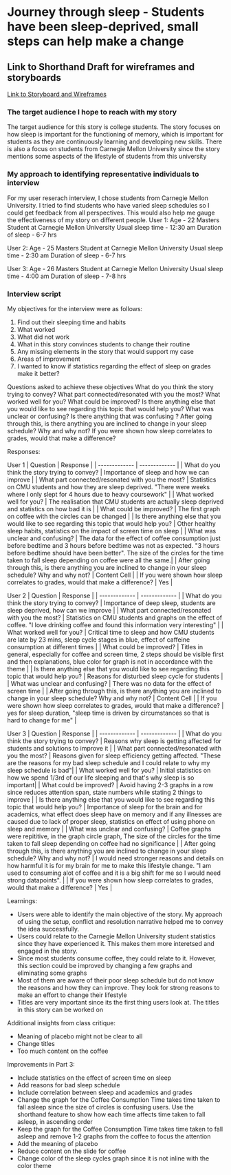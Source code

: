 # Journey through sleep - Students have been sleep-deprived, small steps can help make a change

## Link to Shorthand Draft for wireframes and storyboards
[Link to Storyboard and Wireframes](https://app.shorthand.com/organisations/JSrgFWI7zn/stories/EF9ejvI43c)

###  The target audience I hope to reach with my story
The target audience for this story is college students. The story focuses on how sleep is important for the functioning of memory, which is important for students as they are continuously learning and developing new skills. There is also a focus on students from Carnegie Mellon University since the story mentions some aspects of the lifestyle of students from this university 

### My approach to identifying representative individuals to interview
For my user reserach interview, I chose students from Carnegie Mellon University. I tried to find students who have varied sleep schedules so I could get feedback from all perspectives. This would also help me gauge the effectiveness of my story on different people.
User 1:
Age - 22
Masters Student at Carnegie Mellon University
Usual sleep time - 12:30 am
Duration of sleep - 6-7 hrs

User 2:
Age - 25
Masters Student at Carnegie Mellon University
Usual sleep time - 2:30 am
Duration of sleep - 6-7 hrs

User 3:
Age - 26
Masters Student at Carnegie Mellon University
Usual sleep time - 4:00 am
Duration of sleep - 7-8 hrs

### Interview script
My objectives for the interview were as follows:
1. Find out their sleeping time and habits 
2. What worked
3. What did not work
4. What in this story convinces students to change their routine
5. Any missing elements in the story that would support my case
6. Areas of improvement
7. I wanted to know if statistics regarding the effect of sleep on grades make it better?

Questions asked to achieve these objectives 
What do you think the story trying to convey?
What part connected/resonated with you the most?
What worked well for you?
What could be improved?
Is there anything else that you would like to see regarding this topic that would help you?
What was unclear or confusing?
Is there anything that was confusing ?
After going through this, is there anything you are inclined to change in your sleep schedule? Why and why not?
If you were shown how sleep correlates to grades, would that make a difference?

Responses:

User 1
| Question  | Response |
| ------------- | ------------- |
| What do you think the story trying to convey? | Importance of sleep and how we can improve  |
| What part connected/resonated with you the most?  | Statistics on CMU students and how they are sleep deprived. "There were weeks where I only slept for 4 hours due to heavy coursework"  |
| What worked well for you? | The realisation that CMU students are actually sleep deprived and statistics on how bad it is |
| What could be improved?  | The first graph on coffee with the circles can be changed  |
| Is there anything else that you would like to see regarding this topic that would help you? | Other healthy sleep habits, statistics on the impact of screen time on sleep  |
| What was unclear and confusing? | The data for the effect of coffee consumption just before bedtime and 3 hours before bedtime was not as expected. "3 hours before bedtime should have been better". The size of the circles for the time taken to fall sleep depending on coffee were all the same.|
| After going through this, is there anything you are inclined to change in your sleep schedule? Why and why not? | Content Cell  |
| If you were shown how sleep correlates to grades, would that make a difference?  | Yes  |



User 2
| Question  | Response |
| ------------- | ------------- |
| What do you think the story trying to convey? | Importance of deep sleep, students are sleep deprived, how can we improve |
| What part connected/resonated with you the most?  | Statistics on CMU students and graphs on the effect of coffee. "I love drinking coffee and found this information very interesting"  |
| What worked well for you? | Critical time to sleep and how CMU students are late by 23 mins, sleep cycle stages in blue, effect of caffeine consumption at different times  |
| What could be improved?  | Titles in general, especially for coffee and screen time, 2 steps should be visible first and then explanations, blue color for graph is not in accordance with the theme |
| Is there anything else that you would like to see regarding this topic that would help you? | Reasons for disturbed sleep cycle for students |
| What was unclear and confusing? | There was no data for the effect of screen time |
| After going through this, is there anything you are inclined to change in your sleep schedule? Why and why not? | Content Cell  |
| If you were shown how sleep correlates to grades, would that make a difference?  | yes for sleep duration, "sleep time is driven by circumstances so that is hard to change for me" |



User 3
| Question  | Response |
| ------------- | ------------- |
| What do you think the story trying to convey? | Reasons why sleep is getting affected for students and solutions to improve it  |
| What part connected/resonated with you the most?  | Reasons given for sleep efficiency getting affected. "These are the reasons for my bad sleep schedule and I could relate to why my sleep schedule is bad"|
| What worked well for you? | Initial statistics on how we spend 1/3rd of our life sleeping and that's why sleep is so important|
| What could be improved?  | Avoid having 2-3 graphs in a row since reduces attention span, state numbers while stating 2 things to improve  |
| Is there anything else that you would like to see regarding this topic that would help you? | Importance of sleep for the brain and for academics, what effect does sleep have on memory and if any illnesses are caused due to lack of proper sleep, statistics on effect of using phone on sleep and memory |
| What was unclear and confusing? | Coffee graphs were repititive, in the graph circle graph, The size of the circles for the time taken to fall sleep depending on coffee had no significance |
| After going through this, is there anything you are inclined to change in your sleep schedule? Why and why not? | I would need stronger reasons and details on how harmful it is for my brain for me to make this lifestyle change. "I am used to consuming alot of coffee and it is a big shift for me so I would need strong datapoints".  |
| If you were shown how sleep correlates to grades, would that make a difference?  | Yes  |

Learnings:
- Users were able to identify the main objective of the story. My approach of using the setup, conflict and resolution narrative helped me to convey the idea successfully.
- Users could relate to the Carnegie Mellon University student statistics since they have experienced it. This makes them more interetsed and engaged in the story.
- Since most students consume coffee, they could relate to it. However, this section could be improved by changing a few graphs and eliminating some graphs
- Most of them are aware of their poor sleep schedule but do not know the reasons and how they can improve. They look for strong reasons to make an effort to change their lifestyle
- Titles are very important since its the first thing users look at. The titles in this story can be worked on

Additional insights from class critique:
-  Meaning of placebo might not be clear to all
-  Change titles
-  Too much content on the coffee 

Improvements in Part 3:

- Include statistics on the effect of screen time on sleep
- Add reasons for bad sleep schedule
- Include correlation between sleep and academics and grades
- Change the graph for the Coffee Consumption Time takes time taken to fall asleep since the size of circles is confusing users. Use the shorthand feature to show how each time affects time taken to fall asleep, in ascending order
- Keep the graph for the Coffee Consumption Time takes time taken to fall asleep and remove 1-2 graphs from the coffee to focus the attention
- Add the meaning of placebo
- Reduce content on the slide for coffee
- Change color of the sleep cycles graph since it is not inline with the color theme
